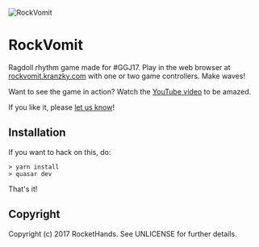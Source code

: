 ![RockVomit](https://raw.githubusercontent.com/rocket-hands/rockvomit/develop/rockvomit.png)

RockVomit
=========

Ragdoll rhythm game made for #GGJ17. Play in the web browser at
[rockvomit.kranzky.com](https://rockvomit.kranky.com/) with one or two game
controllers. Make waves!

Want to see the game in action? Watch the
[YouTube video](https://youtu.be/S_cbGTd-nHg) to be amazed.

If you like it, please [let us know](http://globalgamejam.org/2017/games/rockvomit)!

Installation
------------

If you want to hack on this, do:

```
> yarn install
> quasar dev
```

That's it!

Copyright
---------

Copyright (c) 2017 RocketHands. See UNLICENSE for further details.
